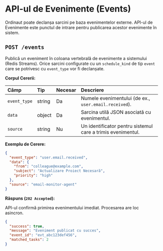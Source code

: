 # API-ul de Evenimente (Events)

Ordinaut poate declanșa sarcini pe baza evenimentelor externe. API-ul de Evenimente este punctul de intrare pentru publicarea acestor evenimente în sistem.

## `POST /events`

Publică un eveniment în coloana vertebrală de evenimente a sistemului (Redis Streams). Orice sarcini configurate cu un `schedule_kind` de tip `event` care se potrivesc cu `event_type` vor fi declanșate.

**Corpul Cererii:**

| Câmp         | Tip    | Necesar | Descriere                                                    |
|:-------------|:-------|:--------|:-------------------------------------------------------------|
| `event_type` | string | Da      | Numele evenimentului (de ex., `user.email.received`).        |
| `data`       | object | Da      | Sarcina utilă JSON asociată cu evenimentul.                  |
| `source`     | string | Nu      | Un identificator pentru sistemul care a trimis evenimentul.  |

**Exemplu de Cerere:**
```json
{
  "event_type": "user.email.received",
  "data": {
    "from": "colleague@example.com",
    "subject": "Actualizare Proiect Necesară",
    "priority": "high"
  },
  "source": "email-monitor-agent"
}
```

**Răspuns (`202 Accepted`):**

API-ul confirmă primirea evenimentului imediat. Procesarea are loc asincron.

```json
{
  "success": true,
  "message": "Eveniment publicat cu succes",
  "event_id": "evt_abc123def456",
  "matched_tasks": 2
}
```
